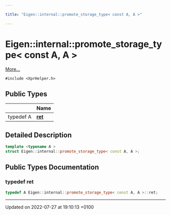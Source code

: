 ```yaml
---

title: "Eigen::internal::promote_storage_type< const A, A >"

---
```


# Eigen::internal::promote_storage_type< const A, A >



 [More...](#detailed-description)


`#include <XprHelper.h>`

## Public Types

|                | Name           |
| -------------- | -------------- |
| typedef A | **[ret](http://example.org/classes/structeigen_1_1internal_1_1promote__storage__type_3_01const_01a_00_01a_01_4/#typedef-ret)**  |

## Detailed Description

```cpp
template <typename A >
struct Eigen::internal::promote_storage_type< const A, A >;
```

## Public Types Documentation

### typedef ret

```cpp
typedef A Eigen::internal::promote_storage_type< const A, A >::ret;
```


-------------------------------

Updated on 2022-07-27 at 19:10:13 +0100